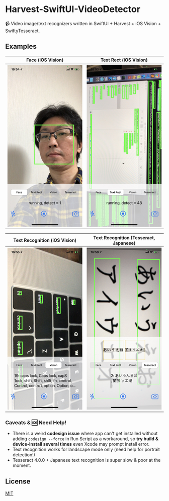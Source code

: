 # Harvest-SwiftUI-VideoDetector

📹 Video image/text recognizers written in SwiftUI + Harvest + iOS Vision + SwiftyTesseract.

## Examples

| Face (iOS Vision) | Text Rect (iOS Vision) |
|---|---|
| <img src="Assets/ios-vision-face-recognition.jpg" width="750"> | <img src="Assets/ios-vision-text-rect.jpg" width="750"> |


| Text Recognition (iOS Vision) | Text Recognition (Tesseract, Japanese) |
|---|---|
| <img src="Assets/ios-vision-text-recognition.jpg" width="750"> | <img src="Assets/tesseract-japanese.jpg" width="750"> |

### Caveats & 🆘 Need Help!

- There is a weird **codesign issue** where app can't get installed without adding `codesign --force` in Run Script as a workaround, so **try build & device-install several times** even Xcode may prompt install error.
- Text recognition works for landscape mode only (need help for portrait detection!)
- Tesseract 4.0.0 + Japanese text recognition is super slow & poor at the moment.

## License

[MIT](LICENSE)